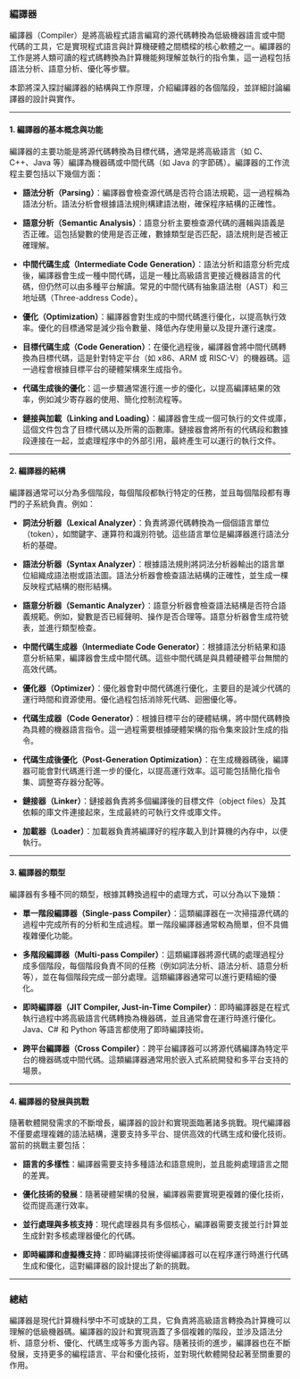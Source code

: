 ### 編譯器

編譯器（Compiler）是將高級程式語言編寫的源代碼轉換為低級機器語言或中間代碼的工具，它是實現程式語言與計算機硬體之間橋樑的核心軟體之一。編譯器的工作是將人類可讀的程式碼轉換為計算機能夠理解並執行的指令集，這一過程包括語法分析、語意分析、優化等步驟。

本節將深入探討編譯器的結構與工作原理，介紹編譯器的各個階段，並詳細討論編譯器的設計與實作。

---

#### 1. **編譯器的基本概念與功能**

編譯器的主要功能是將源代碼轉換為目標代碼，通常是將高級語言（如 C、C++、Java 等）編譯為機器碼或中間代碼（如 Java 的字節碼）。編譯器的工作流程主要包括以下幾個方面：

- **語法分析（Parsing）**：編譯器會檢查源代碼是否符合語法規範，這一過程稱為語法分析。語法分析會根據語法規則構建語法樹，確保程序結構的正確性。
  
- **語意分析（Semantic Analysis）**：語意分析主要檢查源代碼的邏輯與語義是否正確。這包括變數的使用是否正確，數據類型是否匹配，語法規則是否被正確理解。

- **中間代碼生成（Intermediate Code Generation）**：語法分析和語意分析完成後，編譯器會生成一種中間代碼，這是一種比高級語言更接近機器語言的代碼，但仍然可以由多種平台解讀。常見的中間代碼有抽象語法樹（AST）和三地址碼（Three-address Code）。

- **優化（Optimization）**：編譯器會對生成的中間代碼進行優化，以提高執行效率。優化的目標通常是減少指令數量、降低內存使用量以及提升運行速度。

- **目標代碼生成（Code Generation）**：在優化過程後，編譯器會將中間代碼轉換為目標代碼，這是針對特定平台（如 x86、ARM 或 RISC-V）的機器碼。這一過程會根據目標平台的硬體架構來生成指令。

- **代碼生成後的優化**：這一步驟通常進行進一步的優化，以提高編譯結果的效率，例如減少寄存器的使用、簡化控制流程等。

- **鏈接與加載（Linking and Loading）**：編譯器會生成一個可執行的文件或庫，這個文件包含了目標代碼以及所需的函數庫。鏈接器會將所有的代碼段和數據段連接在一起，並處理程序中的外部引用，最終產生可以運行的執行文件。

---

#### 2. **編譯器的結構**

編譯器通常可以分為多個階段，每個階段都執行特定的任務，並且每個階段都有專門的子系統負責。例如：

- **詞法分析器（Lexical Analyzer）**：負責將源代碼轉換為一個個語言單位（token），如關鍵字、運算符和識別符號。這些語言單位是編譯器進行語法分析的基礎。

- **語法分析器（Syntax Analyzer）**：根據語法規則將詞法分析器輸出的語言單位組織成語法樹或語法圖。語法分析器會檢查語法結構的正確性，並生成一棵反映程式結構的樹形結構。

- **語意分析器（Semantic Analyzer）**：語意分析器會檢查語法結構是否符合語義規範。例如，變數是否已經聲明、操作是否合理等。語意分析器會生成符號表，並進行類型檢查。

- **中間代碼生成器（Intermediate Code Generator）**：根據語法分析結果和語意分析結果，編譯器會生成中間代碼。這些中間代碼是與具體硬體平台無關的高效代碼。

- **優化器（Optimizer）**：優化器會對中間代碼進行優化，主要目的是減少代碼的運行時間和資源使用。優化過程包括消除死代碼、迴圈優化等。

- **代碼生成器（Code Generator）**：根據目標平台的硬體結構，將中間代碼轉換為具體的機器語言指令。這一過程需要根據硬體架構的指令集來設計生成的指令。

- **代碼生成後優化（Post-Generation Optimization）**：在生成機器碼後，編譯器可能會對代碼進行進一步的優化，以提高運行效率。這可能包括簡化指令集、調整寄存器分配等。

- **鏈接器（Linker）**：鏈接器負責將多個編譯後的目標文件（object files）及其依賴的庫文件連接起來，生成最終的可執行文件或庫文件。

- **加載器（Loader）**：加載器負責將編譯好的程序載入到計算機的內存中，以便執行。

---

#### 3. **編譯器的類型**

編譯器有多種不同的類型，根據其轉換過程中的處理方式，可以分為以下幾類：

- **單一階段編譯器（Single-pass Compiler）**：這類編譯器在一次掃描源代碼的過程中完成所有的分析和生成過程。單一階段編譯器通常較為簡單，但不具備複雜優化功能。

- **多階段編譯器（Multi-pass Compiler）**：這類編譯器將源代碼的處理過程分成多個階段，每個階段負責不同的任務（例如詞法分析、語法分析、語意分析等），並在每個階段完成一部分處理。這類編譯器通常可以進行更精細的優化。

- **即時編譯器（JIT Compiler, Just-in-Time Compiler）**：即時編譯器是在程式執行過程中將高級語言代碼轉換為機器碼，並且通常會在運行時進行優化。Java、C# 和 Python 等語言都使用了即時編譯技術。

- **跨平台編譯器（Cross Compiler）**：跨平台編譯器可以將源代碼編譯為特定平台的機器碼或中間代碼。這類編譯器通常用於嵌入式系統開發和多平台支持的場景。

---

#### 4. **編譯器的發展與挑戰**

隨著軟體開發需求的不斷增長，編譯器的設計和實現面臨著諸多挑戰。現代編譯器不僅要處理複雜的語法結構，還要支持多平台、提供高效的代碼生成和優化技術。當前的挑戰主要包括：

- **語言的多樣性**：編譯器需要支持多種語法和語意規則，並且能夠處理語言之間的差異。
  
- **優化技術的發展**：隨著硬體架構的發展，編譯器需要實現更複雜的優化技術，從而提高運行效率。

- **並行處理與多核支持**：現代處理器具有多個核心，編譯器需要支援並行計算並生成針對多核處理器優化的代碼。

- **即時編譯和虛擬機支持**：即時編譯技術使得編譯器可以在程序運行時進行代碼生成和優化，這對編譯器的設計提出了新的挑戰。

---

### 總結

編譯器是現代計算機科學中不可或缺的工具，它負責將高級語言轉換為計算機可以理解的低級機器碼。編譯器的設計和實現涵蓋了多個複雜的階段，並涉及語法分析、語意分析、優化、代碼生成等多方面內容。隨著技術的進步，編譯器也在不斷發展，支持更多的編程語言、平台和優化技術，並對現代軟體開發起著至關重要的作用。